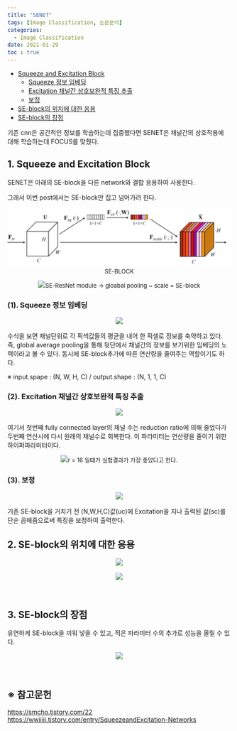 ```yaml
---
title: "SENET"
tags: [Image Classification, 논문분석]
categories:
  - Image Classification
date: 2021-01-29
toc : true
---
```


- [Squeeze and Excitation Block](#1-squeeze-and-excitation-block)
  - [Squeeze 정보 임베딩](#1-squeeze-정보-임베딩)
  - [Excitation 채널간 상호보완적 특징 추출](#2-excitation-채널간-상호보완적-특징-추출)
  - [보정](#3-보정)
- [SE-block의 위치에 대한 응용](#2-se-block의-위치에-대한-응용)
- [SE-block의 장점](#3-se-block의-장점)


기존 cnn은 공간적인 정보를 학습하는데 집중했다면 SENET은 채널간의 상호작용에 대해 학습하는데 FOCUS를 맞췄다.

## 1. **Squeeze and Excitation Block**
SENET은 아래의 SE-block을 다른 network와 결합 응용하여 사용한다.

그래서 이번 post에서는 SE-block만 집고 넘어가려 한다.
<p align="center" style="font-size:small"><img src="/img/IC-1.png">SE-BLOCK</p>

<p align="center" style="font-size:small"><img src="https://img1.daumcdn.net/thumb/R1280x0/?scode=mtistory2&fname=https%3A%2F%2Fblog.kakaocdn.net%2Fdn%2FbxkhFu%2FbtqUZu00XKc%2F3QlKCGq1EkbzgLpGgTmKZK%2Fimg.png">SE-ResNet module -> gloabal pooling ~ scale = SE-block</p>

### (1). Squeeze 정보 임베딩
<p align="center" style="font-size:small"><img src="https://img1.daumcdn.net/thumb/R1280x0/?scode=mtistory2&fname=https%3A%2F%2Fblog.kakaocdn.net%2Fdn%2FbxXg7Q%2FbtqUZuzVYHO%2FYaX3cyaiKwHvCNI6Fl62T1%2Fimg.png"></p>
수식을 보면 채널단위로 각 픽섹값들의 평균을 내어 한 픽셀로 정보를 축약하고 있다. 즉, global average pooling을 통해 뒷단에서 채널간의 정보를 보기위한 임베딩의 노력이라고 볼 수 있다. 동시에 SE-block추가에 따른 연산량을 줄여주는 역할이기도 하다.

※ input.spape : (N, W, H, C)  /  output.shape : (N, 1, 1, C)

### (2). Excitation 채널간 상호보완적 특징 추출
<p align="center" style="font-size:small"><img src="https://img1.daumcdn.net/thumb/R1280x0/?scode=mtistory2&fname=https%3A%2F%2Fblog.kakaocdn.net%2Fdn%2FdKEdyv%2FbtqU7dwHnMC%2FLUhQJzPDFyVKX2rn5xxqnk%2Fimg.png"></p>
 여기서 첫번째 fully connected layer의 채널 수는 reduction ratio에 의해 줄었다가 두번째 연산시에 다시 원래의 채널수로 회복한다. 이 파라미터는 연산량을 줄이기 위한 하이퍼파라미터이다.

<p align="center" style="font-size:small"><img src="https://img1.daumcdn.net/thumb/R1280x0/?scode=mtistory2&fname=https%3A%2F%2Fblog.kakaocdn.net%2Fdn%2Fc9Ki6W%2FbtqU3qcNDIM%2FoRdjxGtwQmDnNtqSlPVNN1%2Fimg.png">r = 16 일때가 실험결과가 가장 좋았다고 한다.</p>

### (3). 보정
<p align="center" style="font-size:small"><img src="https://img1.daumcdn.net/thumb/R1280x0/?scode=mtistory2&fname=https%3A%2F%2Fblog.kakaocdn.net%2Fdn%2Fk2plr%2FbtqU94sJpRV%2Fs5ywmo1WpGrKKgmFb4gpKk%2Fimg.png"></p>
기존 SE-block을 거치기 전 (N,W,H,C)값(uc)에 Excitation을 지나 출력된 값(sc)를 단순 곱해줌으로써 특징을 보정하여 출력한다.

<br>

## 2. **SE-block의 위치에 대한 응용**
<p align="center" style="font-size:small"><img src="https://img1.daumcdn.net/thumb/R1280x0/?scode=mtistory2&fname=https%3A%2F%2Fblog.kakaocdn.net%2Fdn%2FdCJTOe%2FbtqU53gQCiw%2FJURjNeghIou6nlTqtRAvMk%2Fimg.png"></p>
<p align="center" style="font-size:small"><img src="https://img1.daumcdn.net/thumb/R1280x0/?scode=mtistory2&fname=https%3A%2F%2Fblog.kakaocdn.net%2Fdn%2Fb9RAkF%2FbtqUYF2TbfN%2FsktzGDaF1UcfK7IYqHiou0%2Fimg.png"></p>

<br>

## 3. **SE-block의 장점**
유연하게 SE-block을 끼워 넣을 수 있고, 적은 파라미터 수의 추가로 성능을 올릴 수 있다.
<p align="center" style="font-size:small"><img src="https://img1.daumcdn.net/thumb/R1280x0/?scode=mtistory2&fname=https%3A%2F%2Fblog.kakaocdn.net%2Fdn%2Ftnf4G%2FbtqUYf4jpzs%2FTe1GMNycn6i4ktTt8nBp9k%2Fimg.png"></p>

<br>

## ※ 참고문헌
https://smcho.tistory.com/22 <br>
https://wwiiiii.tistory.com/entry/SqueezeandExcitation-Networks